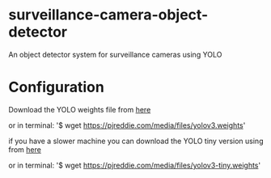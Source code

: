 # surveillance-camera-object-detector
An object detector system for surveillance cameras using YOLO

# Configuration
Download the YOLO weights file from [here](https://pjreddie.com/media/files/yolov3.weights)

or in terminal:
'$ wget https://pjreddie.com/media/files/yolov3.weights'

if you have a slower machine you can download the YOLO tiny version using from [here](https://pjreddie.com/media/files/yolov3.weights)

or in terminal:
'$ wget https://pjreddie.com/media/files/yolov3-tiny.weights'
